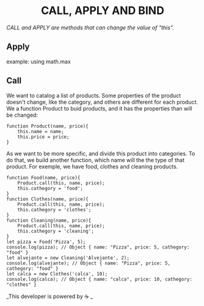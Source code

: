 <h1 align="center">CALL, APPLY AND BIND</h1>

_CALL and APPLY are methods that can change the value of "this"._

## Apply

example: using math.max

## Call

We want to catalog a list of products. Some properties of the product doesn't change, like the category, and others are different for each product.
We a function Product to buid products, and it has the properties than will be changed:

```
function Product(name, price){
	this.name = name;
	this.price = price;
}
```

As we want to be more specific, and divide this product into categories. To do that, we build another function, which name will the the type of that product. For exemple, we have food, clothes and cleaning products.

```
function Food(name, price){
	Product.call(this, name, price);
	this.cathegory = 'food';
}
function Clothes(name, price){
	Product.call(this, name, price);
	this.cathegory = 'clothes';
}
function Cleaning(name, price){
	Product.call(this, name, price);
	this.cathegory = 'cleaning';
}
let pizza = Food('Pizza', 5);
console.log(pizza); // Object { name: "Pizza", price: 5, cathegory: "food" }
let alvejante = new Cleaning('Alvejante', 2);
console.log(alvejante); // Object { name: "Pizza", price: 5, cathegory: "food" }
let calca = new Clothes('calca', 10);
console.log(calca); // Object { name: "calca", price: 10, cathegory: "clothes" }
```

_This developer is powered by ☕ _